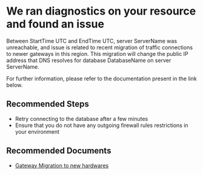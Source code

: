 <properties
  pageTitle="SQL Gateway Migration"
  description="SQL Gateway Migration"
  infoBubbleText="Found recent connectivity issue. See details on the right."
  service="microsoft.sql"
  resource="servers"
  authors="subbu-kandhaswamy, swbhartims"
  ms.author="subbuk, swbharti"
  displayOrder=""
  articleId="GatewayMigration_257E0082-CAC5-4934-812E-AC8DA79D9318"
  diagnosticScenario="crc_sqldb_connectivity"
  selfHelpType="diagnostics"
  supportTopicIds="32630429, 32635195"
  resourceTags=""
  productPesIds="13491, 15818"
  cloudEnvironments="public"
/>

# We ran diagnostics on your resource and found an issue

<!--issueDescription-->
Between <!--$StartTime-->StartTime<!--/$StartTime--> UTC and <!--$EndTime-->EndTime<!--/$EndTime--> UTC, server <!--$ServerName-->ServerName<!--/$ServerName--> was unreachable, and issue is related to recent migration of traffic connections to newer gateways in this region. This migration will change the public IP address that DNS resolves for database <!--$DatabaseName-->DatabaseName<!--/$DatabaseName--> on server <!--$ServerName-->ServerName<!--/$ServerName-->.

For further information, please refer to the documentation present in the link below.
<!--/issueDescription-->

## **Recommended Steps**

* Retry connecting to the database after a few minutes
* Ensure that you do not have any outgoing firewall rules restrictions in your environment

## **Recommended Documents**

* [Gateway Migration to new hardwares](https://docs.microsoft.com/azure/sql-database/sql-database-gateway-migration)
